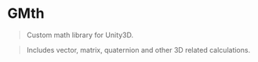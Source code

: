 # GMth 

> Custom math library for Unity3D.
 
> Includes vector, matrix, quaternion and other 3D related calculations.